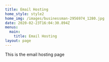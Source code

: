 ```yaml
---
title: Email Hosting
home_style: style2
home_img: /images/businessman-2956974_1280.jpg
date: 2020-02-23T16:04:30.894Z
menus:
  main:
    title: Email Hosting
layout: page
---
```

This is the email hosting page
